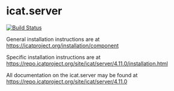 # icat.server

[![Build Status](https://travis-ci.org/icatproject/icat.server.svg?branch=master)](https://travis-ci.org/icatproject/icat.server)

General installation instructions are at https://icatproject.org/installation/component

Specific installation instructions are at https://repo.icatproject.org/site/icat/server/4.11.0/installation.html

All documentation on the icat.server may be found at https://repo.icatproject.org/site/icat/server/4.11.0
